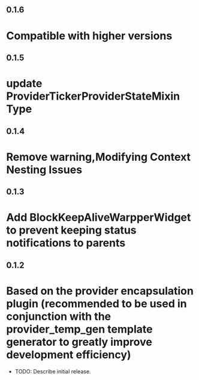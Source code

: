 <!--
 * @Author: cheng
 * @Version: 1.0
 * @Date: 2023-06-12 15:47:57
 * @LastEditors: cheng
 * @LastEditTime: 2024-01-15 16:57:06
 * @FilePath: \provider_base_tools\CHANGELOG.md
 * @ObjectDescription: 
-->
## 0.1.6

# Compatible with higher versions

## 0.1.5

# update ProviderTickerProviderStateMixin Type

## 0.1.4

# Remove warning,Modifying Context Nesting Issues

## 0.1.3

# Add BlockKeepAliveWarpperWidget to prevent keeping status notifications to parents

## 0.1.2

# Based on the provider encapsulation plugin (recommended to be used in conjunction with the provider_temp_gen template generator to greatly improve development efficiency)

* TODO: Describe initial release.
